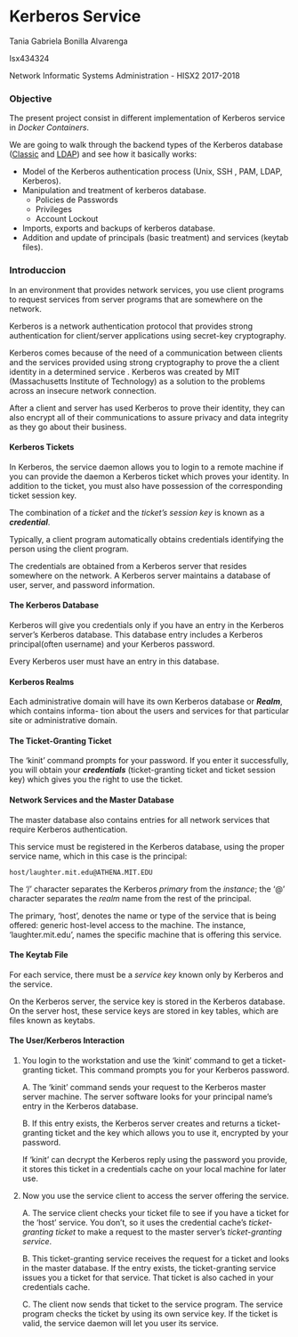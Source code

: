 # Kerberos Service

Tania Gabriela Bonilla Alvarenga

Isx434324

Network Informatic Systems Administration  - HISX2 2017-2018

### Objective
The present project consist in different implementation of Kerberos service in _Docker Containers_.

We are going to walk through the backend types of the Kerberos database ([Classic](https://github.com/isx434324/kerberosproject/tree/master/backendClassic) and [LDAP](https://github.com/isx434324/kerberosproject/tree/master/backendLDAP)) and see how it basically works:

- Model of the Kerberos authentication process (Unix, SSH , PAM, LDAP, Kerberos).
- Manipulation and treatment of kerberos database.
	- Policies de Passwords
	- Privileges
	- Account Lockout
- Imports, exports and backups of kerberos database. 
- Addition and update of principals (basic treatment) and services (keytab files).


### Introduccion
In an environment that provides network services, you use client programs to request services
from server programs that are somewhere on the network.

Kerberos is a network authentication protocol that provides strong authentication for client/server applications using secret-key cryptography.

Kerberos comes because of the need of a communication between clients and the services provided using strong cryptography to prove the a client identity in a determined service .
Kerberos was created by MIT (Massachusetts Institute of Technology) as a solution to the problems across an insecure network connection.

After a client and server has used Kerberos to prove their identity, they can also encrypt all of their communications to assure privacy and data integrity as they go about their business.


#### Kerberos Tickets
In Kerberos, the service daemon allows you to login to a remote machine if you can
provide the daemon a Kerberos ticket which proves your identity. In addition to the ticket,
you must also have possession of the corresponding ticket session key.

The combination of a _ticket_ and the _ticket’s session key_ is known as a **_credential_**.

Typically, a client program automatically obtains credentials identifying the person using
the client program.

The credentials are obtained from a Kerberos server that resides somewhere on the network. A Kerberos server maintains a database of user, server, and password
information.


#### The Kerberos Database
Kerberos will give you credentials only if you have an entry in the Kerberos server’s Kerberos
database. This database entry includes a Kerberos principal(often username) and your Kerberos password.

Every Kerberos user must have an entry in this database.


#### Kerberos Realms
Each administrative domain will have its own Kerberos database or **_Realm_**, which contains informa-
tion about the users and services for that particular site or administrative domain.


#### The Ticket-Granting Ticket
The ‘kinit’ command prompts for your password. If you enter it successfully, you will
obtain your **_credentials_** (ticket-granting ticket and ticket session key) which gives you the right to use the ticket.


#### Network Services and the Master Database
The master database also contains entries for all network services that require Kerberos authentication.

This service must be registered in the Kerberos database, using the proper service name,
which in this case is the principal:
	
	host/laughter.mit.edu@ATHENA.MIT.EDU

The ‘/’ character separates the Kerberos _primary_ from the _instance_; the ‘@’ character separates the _realm_ name from the rest of the principal.

The primary, ‘host’, denotes the name or type of the service that is being offered: generic host-level access to the machine.
The instance, ‘laughter.mit.edu’, names the specific machine that is offering this service.


#### The Keytab File
For each service, there must be a _service key_ known only by Kerberos and the service.

On the Kerberos server, the service key is stored in the Kerberos database.
On the server host, these service keys are stored in key tables, which are files known as
keytabs.


#### The User/Kerberos Interaction
1. You login to the workstation and use the ‘kinit’ command to get a ticket-granting
ticket. This command prompts you for your Kerberos password.

	A. The ‘kinit’ command sends your request to the Kerberos master server machine.
	The server software looks for your principal name’s entry in the Kerberos database.
	
	B. If this entry exists, the Kerberos server creates and returns a ticket-granting ticket
	and the key which allows you to use it, encrypted by your password.
	
	If ‘kinit’ can decrypt the Kerberos reply using the password you provide, it stores this ticket in
	a credentials cache on your local machine for later use.
	
2. Now you use the service client to access the server offering the service.

	A. The service client checks your ticket file to see if you have a ticket for the ‘host’
	service. You don’t, so it uses the credential cache’s _ticket-granting ticket_
	to make a request to the master server’s _ticket-granting service_.

	B. This ticket-granting service receives the request for a ticket and looks in the master database.
	If the entry exists, the ticket-granting service issues you a ticket for that service.
	That ticket is also cached in your credentials cache.

	C. The client now sends that ticket to the service program.
	The service program checks the ticket by using its own service key.
	If the ticket is valid, the service daemon will let you user its service.


